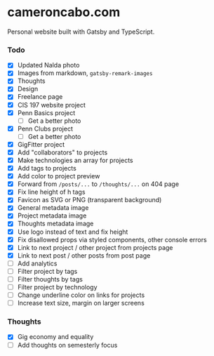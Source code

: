 # cameroncabo.com

Personal website built with Gatsby and TypeScript.

### Todo

- [x] Updated Nalda photo
- [x] Images from markdown, `gatsby-remark-images`
- [x] Thoughts
- [x] Design
- [x] Freelance page
- [x] CIS 197 website project
- [x] Penn Basics project
  - [ ] Get a better photo
- [x] Penn Clubs project
  - [ ] Get a better photo
- [x] GigFitter project
- [x] Add "collaborators" to projects
- [x] Make technologies an array for projects
- [x] Add tags to projects
- [x] Add color to project preview
- [x] Forward from `/posts/...` to `/thoughts/...` on 404 page
- [x] Fix line height of h tags
- [x] Favicon as SVG or PNG (transparent background)
- [x] General metadata image
- [x] Project metadata image
- [x] Thoughts metadata image
- [x] Use logo instead of text and fix height
- [x] Fix disallowed props via styled components, other console errors
- [x] Link to next project / other project from projects page
- [x] Link to next post / other posts from post page
- [ ] Add analytics
- [ ] Filter project by tags
- [ ] Filter thoughts by tags
- [ ] Filter project by technology
- [ ] Change underline color on links for projects
- [ ] Increase text size, margin on larger screens

### Thoughts

- [x] Gig economy and equality
- [ ] Add thoughts on semesterly focus
